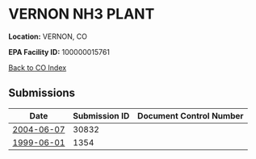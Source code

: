 # VERNON NH3 PLANT

**Location:** VERNON, CO

**EPA Facility ID:** 100000015761

[Back to CO Index](../../index.md)

## Submissions

| Date | Submission ID | Document Control Number |
|------|--------------|-------------------------|
| [2004-06-07](submissions/30832.md) | 30832 |  |
| [1999-06-01](submissions/1354.md) | 1354 |  |
